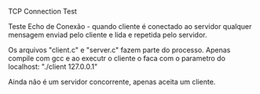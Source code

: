 TCP Connection Test

Teste Echo de Conexão - quando cliente é conectado ao servidor qualquer 
mensagem enviad pelo cliente e lida e repetida pelo servidor.

Os arquivos "client.c" e "server.c" fazem parte do processo. Apenas compile
com gcc e ao executr o cliente o faca com o parametro do localhost:
    "./client 127.0.0.1"
    
Ainda não é um servidor concorrente, apenas aceita um cliente.
